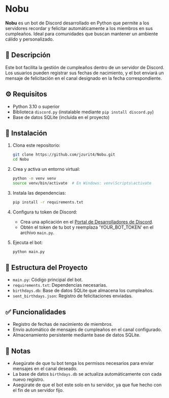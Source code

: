 
# Nobu

**Nobu** es un bot de Discord desarrollado en Python que permite a los servidores recordar y felicitar automáticamente a los miembros en sus cumpleaños. Ideal para comunidades que buscan mantener un ambiente cálido y personalizado.

## 🎯 Descripción

Este bot facilita la gestión de cumpleaños dentro de un servidor de Discord. Los usuarios pueden registrar sus fechas de nacimiento, y el bot enviará un mensaje de felicitación en el canal designado en la fecha correspondiente.

## ⚙️ Requisitos

- Python 3.10 o superior
- Biblioteca `discord.py` (instalable mediante `pip install discord.py`)
- Base de datos SQLite (incluida en el proyecto)

## 🚀 Instalación

1. Clona este repositorio:

   ```bash
   git clone https://github.com/jzurit4/Nobu.git
   cd Nobu
   ```

2. Crea y activa un entorno virtual:

   ```bash
   python -m venv venv
   source venv/bin/activate  # En Windows: venv\Scripts\activate
   ```

3. Instala las dependencias:

   ```bash
   pip install -r requirements.txt
   ```

4. Configura tu token de Discord:

   - Crea una aplicación en el [Portal de Desarrolladores de Discord](https://discord.com/developers/applications).
   - Obtén el token de tu bot y reemplaza 'YOUR_BOT_TOKEN' en el archivo `main.py`.

5. Ejecuta el bot:

   ```bash
   python main.py
   ```

## 📂 Estructura del Proyecto

- `main.py`: Código principal del bot.
- `requirements.txt`: Dependencias necesarias.
- `birthdays.db`: Base de datos SQLite que almacena los cumpleaños.
- `sent_birthdays.json`: Registro de felicitaciones enviadas.

## ✅ Funcionalidades

- Registro de fechas de nacimiento de miembros.
- Envío automático de mensajes de cumpleaños en el canal configurado.
- Almacenamiento persistente mediante base de datos SQLite.

## 📌 Notas

- Asegúrate de que tu bot tenga los permisos necesarios para enviar mensajes en el canal deseado.
- La base de datos `birthdays.db` se actualiza automáticamente con cada nuevo registro.
- Asegúrate de que el bot este solo en tu servidor, ya que fue hecho con el fin de un servidor fijo.


